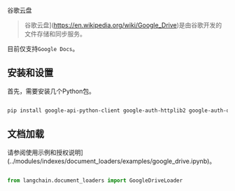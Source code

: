 谷歌云盘



>谷歌云盘](https://en.wikipedia.org/wiki/Google_Drive)是由谷歌开发的文件存储和同步服务。



目前仅支持`Google Docs`。



## 安装和设置



首先，需要安装几个Python包。



```bash

pip install google-api-python-client google-auth-httplib2 google-auth-oauthlib

```



## 文档加载



请参阅使用示例和授权说明](../modules/indexes/document_loaders/examples/google_drive.ipynb)。





```python

from langchain.document_loaders import GoogleDriveLoader

```

